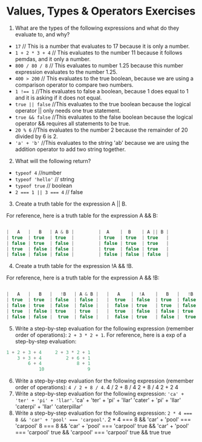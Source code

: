 # Values, Types & Operators Exercises

1. What are the types of the following expressions and what do they evaluate to, and why?
* `17` // This is a number that evaluates to 17 because it is only a number.
* `1 + 2 * 3 + 4`  // This evaluates to the number 11 because it follows pemdas, and it only a number.
* `800 / 80 / 8` // This evaluates to number 1.25 because this number expression evaluates to the number 1.25.
* `400 > 200` // This evaluates to the true boolean, because we are using a comparison operator to compare two numbers.
* `1 !== 1` //This evaluates to false a boolean, because 1 does equal to 1 and it is asking if it does not equal.
* `true || false` //This evaluates to the true boolean because the logical operator || only needs one true statement.
* `true && false` //This evaluates to the false boolean because the logical operator && requires all statements to be true.
* `20 % 6` //This evaluates to the number 2 because the remainder of 20 divided by 6 is 2.
* `'a' + 'b'` //This evaluates to the string 'ab' because we are using the addition operator to add two string together.

2. What will the following return?
* `typeof 4` //number
*  `typeof 'hello'` // string
*  `typeof true` // boolean
* `2 === 1 || 3 === 4` // false

3. Create a truth table for the expression A || B.

For reference, here is a truth table for the expression A && B:

``` js

|   A   |   B   | A & B |         |  A    |  B    | A || B |
| true  | true  | true  |         | true  | true  | true   |
| false | true  | false |         | false | true  | true   |
| true  | false | false |         | true  | false | true   |
| false | false | false |         | false | false | false  |

```
4. Create a truth table for the expression !A && !B.

For reference, here is a truth table for the expression A && !B:

``` js

|   A   |   B   |   !B   | A & B |   |   A    |  !A    |   B   |   !B   | A & B | !A & !B |
| true  | true  | false  | false |   |  true  | false  | true  | false  | true  |  false  |
| false | true  | false  | false |   |  false | true   | true  | false  | false |  false  |
| true  | false | true   | true  |   |  true  | false  | false | true   | false |  false  |
| false | false |  true  | false |   |  false | true   | false |  true  | false |  true   |

```
5. Write a step-by-step evaluation for the following expression (remember order of operations): `2 + 3 * 2 + 1`.
  For reference, here is a exp of a step-by-step evaluation:
  ```js
  1 + 2 + 3 + 4     2 + 3 * 2 + 1
      3 + 3 + 4         2 + 6 + 1  
          6 + 4             8 + 1
              10                9
  ```

 6. Write a step-by-step evaluation for the following expression (remember order of operations): `4 / 2 + 8 / 4`.
  4 / 2 + 8 / 4
      2 + 8 / 4
          2 + 2
              4
 7. Write a step-by-step evaluation for the following expression: `'ca' + 'ter' + 'pi' + 'llar'`.
  'ca' + 'ter' + 'pi' + 'llar'
       'cater' + 'pi' + 'llar'
            'caterpi' + 'llar'
                 'caterpillar'  
 8. Write a step-by-step evaluation for the following expression: `2 * 4 === 8 && 'car' + 'pool' === 'carpool'`.
  2 * 4 === 8 && 'car' + 'pool' === 'carpool'
      8 === 8 && 'car' + 'pool' === 'carpool'
         true && 'car' + 'pool' === 'carpool'
              true && 'carpool' === 'carpool'
                                 true && true
                                         true
